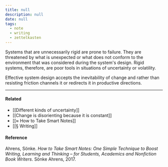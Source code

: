 ```yaml
---
title: null
description: null
date: null
tags:
  - note
  - writing
  - zettelkasten
---
```


Systems that are unnecessarily rigid are prone to failure. They are threatened by what is unexpected or what does not conform to the environment that was considered during the system's design. Rigid systems, therefore, are poor tools in situations of uncertainty or volatility.

Effective system design accepts the inevitability of change and rather than resisting friction channels it or redirects it in productive directions.

---

#### Related

- [[Different kinds of uncertainty]]
- [[Change is disorienting because it is constant]]
- [[≈ How to Take Smart Notes]]
- [[§ Writing]]

#### Reference

Ahrens, Sönke. _How to Take Smart Notes: One Simple Technique to Boost Writing, Learning and Thinking – for Students, Academics and Nonfiction Book Writers_. Sönke Ahrens, 2017.
